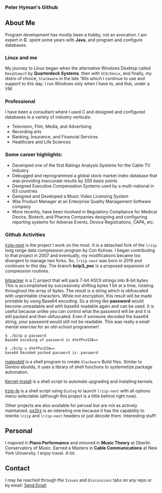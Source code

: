 ### Peter Hyman's Github

## About Me
Program development has mostly been a hobby, not an avocation. I am expert in **C**. spent some years with **Java**, and program and configure databases. 

### Linux and me
My journey to Linux began when the alternative Windows Desktop called `DesqView/X` by **Quarterdeck Systems**. then with `SCO/Xenix`, and finally, my distro of choice, `Slackware` in the late '90s which I continue to use and support to this day. I run Windows only when I have to, and that, under a VM.

### Professional
I have been a consultant where I used C and designed and configured databases in a variety of industry verticals:
* Television, Film, Media, and Advertising
* Recording arts
* Banking, Insurance, and Financial Services
* Healthcare and Life Sciences

### Some career highlights:
* Developed one of the first Ratings Analysis Systems for the Cable TV Industry
* Debugged and reprogrammed a global stock market index database that was providing inaccurate results by 200 basis points
* Designed Executive Compensation Systems used by a multi-national in 63 countries
* Designed and Developed a Music Video Licensing System
* Was Product Manager at an Enterprise Quality Management Software company
* More recently, have been involved in Regulatory Compliance for Medical Device, Biotech, and Pharma Companies designing and configuring reporting systems for Adverse Events, Device Registrations, CAPA, etc.

### Github Activities
[lrzip-next](https://github.com/pete4abw/lrzip-next) is the project I work on the most. It is a detached fork of the `lrzip` long range data compression program by Con Kolivas. I began contributing to that project in 2007 and eventually, my modifications became too divergent to manage two forks. So, `lrzip-next` was born in 2019 and continues to this day. The branch **bzip3_poc** is a proposed expansion of compression routines.

[bitpacker](https://github.com/pete4abw/bitpacker) is a C project that will pack 7-bit ASCII strings into 8-bit bytes. This is accomplished by successively shifting bytes 1 bit at a time, rotating throughout the array of bytes. The result is a string which is obfuscated with unprintable characters. While not encryption, this result will be made printable by using Base64 encoding. So a string like **password** would become unreadable and with base64 readable again and can be used. It is useful because unlike you can control what the password will be and it is still packed and then obfuscated. Even if someone decoded the base64 string, your password would still not be readable. This was really a small mental exercise for an old-school programmer!
```
$ ./bitp p password
Base64 encoding of password is 4YefPvv5ZA==

$ ./bitp u 4YefPvv5ZA==
base64 Decoded packed password is: password
```

[makesbld](https://github.com/pete4abw/makesbld) is a shell program to create `Slackware` Build files. Similar to Gentoo ebuilds, it uses a library of shell functions to systemetize package automation.

[Kernel-Install](https://github.com/pete4abw/Kernel-Install) is a shell script to automate upgrading and installing kernels.

[lrzip-fe](https://github.com/pete4abw/lrzip-fe) is a shell script using `Dialog` to launch `lrzip-next` with all options menu-selectable (although this project is a little behind right now).

Other projects are also available for perusal but are not as actively maintained. [ps2lrz](https://github.com/pete4abw/ps2lrz) is an intereting one because it has the capability to rewrite `lrzip` and `lrzip-next` headers or just decode them. Interesting stuff!

## Personal
I majored in **Piano Performance** and minored in **Music Theory** at Oberlin Conservatory of Music. Earned a Masters in **Cable Communications** at New York University.
I enjoy travel. A lot.

## Contact
I may be reached through the `Issues` and `Discussions` tabs on any repo or by email: <a href="mailto:pete@peterhyman.com?subject=Mail from Github Profile">Send Email</a>

